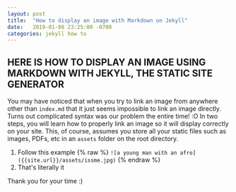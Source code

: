 ```yaml
---
layout: post
title:  "How to display an image with Markdown on Jekyll"
date:   2019-01-08 23:25:00 -0700
categories: jekyll how to
---
```


## HERE IS HOW TO DISPLAY AN IMAGE USING MARKDOWN WITH JEKYLL, THE STATIC SITE GENERATOR
You may have noticed that when you try to link an image from anywhere other than `index.md`
that it just seems impossible to link an image directly.
Turns out complicated syntax was our problem the entire time! :O
In two steps, you will learn how to properly link an image so it will display correctly on
your site. This, of course, assumes you store all your static files such as images, PDFs, etc
in an `assets` folder on the root directory.

1. Follow this example {% raw %} `![a young man with an afro]({{site.url}}/assets/issme.jpg)` {% endraw %}
2. That's literally it

Thank you for your time :)

